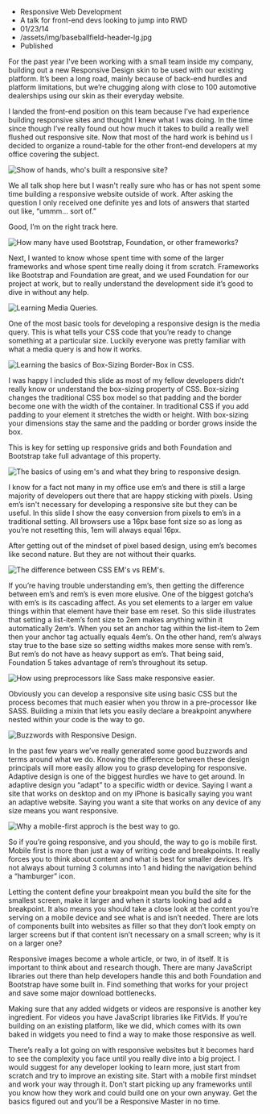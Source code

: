 * Responsive Web Development 
* A talk for front-end devs looking to jump into RWD
* 01/23/14
* /assets/img/baseballfield-header-lg.jpg
* Published

For the past year I've been working with a small team inside my company, building out a new Responsive Design skin to be used with our existing platform. It’s been a long road, mainly because of back-end hurdles and platform limitations, but we’re chugging along with close to 100 automotive dealerships using our skin as their everyday website.

I landed the front-end position on this team because I’ve had experience building responsive sites and thought I knew what I was doing. In the time since though I’ve really found out how much it takes to build a really well flushed out responsive site. Now that most of the hard work is behind us I decided to organize a round-table for the other front-end developers at my office covering the subject.

![Show of hands, who's built a responsive site?](https://dl.dropboxusercontent.com/u/65131811/Responsive-Web-Design-Roundtable-1.jpg)

We all talk shop here but I wasn't really sure who has or has not spent some time building a responsive website outside of work. After asking the question I only received one definite yes and lots of answers that started out like, “ummm… sort of.”

Good, I’m on the right track here.

![How many have used Bootstrap, Foundation, or other frameworks?](https://dl.dropboxusercontent.com/u/65131811/Responsive-Web-Design-Roundtable-2.jpg)

Next, I wanted to know whose spent time with some of the larger frameworks and whose spent time really doing it from scratch. Frameworks like Bootstrap and Foundation are great, and we used Foundation for our project at work, but to really understand the development side it’s good to dive in without any help.

![Learning Media Queries.](https://dl.dropboxusercontent.com/u/65131811/Responsive-Web-Design-Roundtable-3.jpg)

One of the most basic tools for developing a responsive design is the media query. This is what tells your CSS code that you’re ready to change something at a particular size. Luckily everyone was pretty familiar with what a media query is and how it works.

![Learning the basics of Box-Sizing Border-Box in CSS.](https://dl.dropboxusercontent.com/u/65131811/Responsive-Web-Design-Roundtable-4.jpg)

I was happy I included this slide as most of my fellow developers didn’t really know or understand the box-sizing property of CSS. Box-sizing changes the traditional CSS box model so that padding and the border become one with the width of the container. In traditional CSS if you add padding to your element it stretches the width or height. With box-sizing your dimensions stay the same and the padding or border grows inside the box.

This is key for setting up responsive grids and both Foundation and Bootstrap take full advantage of this property.

![The basics of using em's and what they bring to responsive design.](https://dl.dropboxusercontent.com/u/65131811/Responsive-Web-Design-Roundtable-5.jpg)

I know for a fact not many in my office use em’s and there is still a large majority of developers out there that are happy sticking with pixels. Using em’s isn't necessary for developing a responsive site but they can be useful. In this slide I show the easy conversion from pixels to em’s in a traditional setting. All browsers use a 16px base font size so as long as you’re not resetting this, 1em will always equal 16px.

After getting out of the mindset of pixel based design, using em’s becomes like second nature. But they are not without their quarks.

![The difference between CSS EM's vs REM's.](https://dl.dropboxusercontent.com/u/65131811/Responsive-Web-Design-Roundtable-6.jpg)

If you’re having trouble understanding em’s, then getting the difference between em’s and rem’s is even more elusive. One of the biggest gotcha’s with em’s is its cascading affect. As you set elements to a larger em value things within that element have their base em reset. So this slide illustrates that setting a list-item’s font size to 2em makes anything within it automatically 2em’s. When you set an anchor tag within the list-item to 2em then your anchor tag actually equals 4em’s. On the other hand, rem’s always stay true to the base size so setting widths makes more sense with rem’s. But rem’s do not have as heavy support as em’s. That being said, Foundation 5 takes advantage of rem’s throughout its setup.

![How using preprocessors like Sass make responsive easier.](https://dl.dropboxusercontent.com/u/65131811/Responsive-Web-Design-Roundtable-7.jpg)

Obviously you can develop a responsive site using basic CSS but the process becomes that much easier when you throw in a pre-processor like SASS. Building a mixin that lets you easily declare a breakpoint anywhere nested within your code is the way to go.

![Buzzwords with Responsive Design.](https://dl.dropboxusercontent.com/u/65131811/Responsive-Web-Design-Roundtable-8.jpg)

In the past few years we’ve really generated some good buzzwords and terms around what we do. Knowing the difference between these design principals will more easily allow you to grasp developing for responsive. Adaptive design is one of the biggest hurdles we have to get around. In adaptive design you “adapt” to a specific width or device. Saying I want a site that works on desktop and on my iPhone is basically saying you want an adaptive website. Saying you want a site that works on any device of any size means you want responsive.

![Why a mobile-first approch is the best way to go.](https://dl.dropboxusercontent.com/u/65131811/Responsive-Web-Design-Roundtable-9.jpg)

So if you’re going responsive, and you should, the way to go is mobile first. Mobile first is more than just a way of writing code and breakpoints. It really forces you to think about content and what is best for smaller devices. It’s not always about turning 3 columns into 1 and hiding the navigation behind a “hamburger” icon.

Letting the content define your breakpoint mean you build the site for the smallest screen, make it larger and when it starts looking bad add a breakpoint. It also means you should take a close look at the content you’re serving on a mobile device and see what is and isn’t needed. There are lots of components built into websites as filler so that they don’t look empty on larger screens but if that content isn’t necessary on a small screen; why is it on a larger one?

Responsive images become a whole article, or two, in of itself. It is important to think about and research though. There are many JavaScript libraries out there than help developers handle this and both Foundation and Bootstrap have some built in. Find something that works for your project and save some major download bottlenecks.

Making sure that any added widgets or videos are responsive is another key ingredient. For videos you have JavaScript libraries like FitVids. If you’re building on an existing platform, like we did, which comes with its own baked in widgets you need to find a way to make those responsive as well.

There’s really a lot going on with responsive websites but it becomes hard to see the complexity you face until you really dive into a big project. I would suggest for any developer looking to learn more, just start from scratch and try to improve an existing site. Start with a mobile first mindset and work your way through it. Don’t start picking up any frameworks until you know how they work and could build one on your own anyway. Get the basics figured out and you’ll be a Responsive Master in no time.